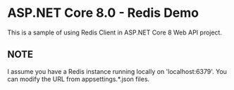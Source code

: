 # ASP.NET Core 8.0 - Redis Demo
This is a sample of using Redis Client in ASP.NET Core 8 Web API project.

## NOTE
I assume you have a Redis instance running locally on 'localhost:6379'.
You can modify the URL from appsettings.*.json files.
